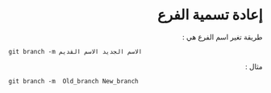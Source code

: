 ﻿# <div dir=rtl> إعادة تسمية الفرع</div>


<div dir=rtl>طريقة تغير اسم الفرع هي :    </div>

`git branch -m الاسم الجديد الاسم القديم`

<div dir=rtl>مثال :   </div>

`git branch -m  Old_branch New_branch`


























 


